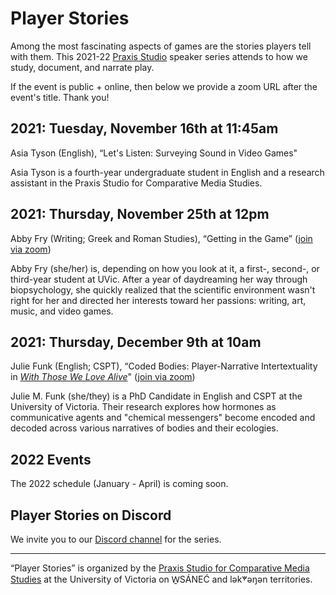 # Player Stories

Among the most fascinating aspects of games are the stories players tell with them. This 2021-22 [Praxis Studio](https://uvicpraxis.github.io/) speaker series attends to how we study, document, and narrate play.

If the event is public + online, then below we provide a zoom URL after the event's title. Thank you! 

## 2021: Tuesday, November 16th at 11:45am 

Asia Tyson (English), “Let's Listen: Surveying Sound in Video Games" 

Asia Tyson is a fourth-year undergraduate student in English and a research assistant in the Praxis Studio for Comparative Media Studies. 

## 2021: Thursday, November 25th at 12pm

Abby Fry (Writing; Greek and Roman Studies), “Getting in the Game” ([join via zoom](https://uvic.zoom.us/j/83533735642))

Abby Fry (she/her) is, depending on how you look at it, a first-, second-, or third-year student at UVic. After a year of daydreaming her way through biopsychology, she quickly realized that the scientific environment wasn't right for her and directed her interests toward her passions: writing, art, music, and video games. 

## 2021: Thursday, December 9th at 10am

Julie Funk (English; CSPT), “Coded Bodies: Player-Narrative Intertextuality in [*With Those We Love Alive*](https://collection.eliterature.org/3/work.html?work=with-those-we-love-alive)" ([join via zoom](https://uvic.zoom.us/j/82191502217))

Julie M. Funk (she/they) is a PhD Candidate in English and CSPT at the University of Victoria. Their research explores how hormones as communicative agents and "chemical messengers" become encoded and decoded across various narratives of bodies and their ecologies.

## 2022 Events  

The 2022 schedule (January - April) is coming soon. 

## Player Stories on Discord 

We invite you to our [Discord channel](https://discord.gg/uteDYTSTZt) for the series. 

---

“Player Stories” is organized by the [Praxis Studio for Comparative Media Studies](https://uvicpraxis.github.io/) at the University of Victoria on W̱SÁNEĆ and lək̓ʷəŋən territories.
